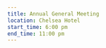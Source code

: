 ```yaml
---
title: Annual General Meeting
location: Chelsea Hotel
start_time: 6:00 pm
end_time: 11:00 pm
---
```

